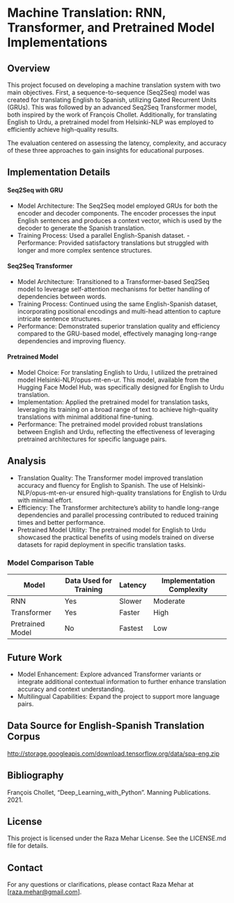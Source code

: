 # Machine Translation: RNN, Transformer, and Pretrained Model Implementations
## Overview
This project focused on developing a machine translation system with two main objectives. First, a sequence-to-sequence (Seq2Seq) model was created for translating English to Spanish, utilizing Gated Recurrent Units (GRUs). This was followed by an advanced Seq2Seq Transformer model, both inspired by the work of François Chollet. Additionally, for translating English to Urdu, a pretrained model from Helsinki-NLP was employed to efficiently achieve high-quality results.

The evaluation centered on assessing the latency, complexity, and accuracy of these three approaches to gain insights for educational purposes.

## Implementation Details

#### Seq2Seq with GRU
- Model Architecture: The Seq2Seq model employed GRUs for both the encoder and decoder components. The encoder processes the input English sentences and produces a context vector, which is used by the decoder to generate the Spanish translation.
- Training Process: Used a parallel English-Spanish dataset.
 -Performance: Provided satisfactory translations but struggled with longer and more complex sentence structures.

#### Seq2Seq Transformer
- Model Architecture: Transitioned to a Transformer-based Seq2Seq model to leverage self-attention mechanisms for better handling of dependencies between words.
- Training Process: Continued using the same English-Spanish dataset, incorporating positional encodings and multi-head attention to capture intricate sentence structures.
- Performance: Demonstrated superior translation quality and efficiency compared to the GRU-based model, effectively managing long-range dependencies and improving fluency.

#### Pretrained Model
- Model Choice: For translating English to Urdu, I utilized the pretrained model Helsinki-NLP/opus-mt-en-ur. This model, available from the Hugging Face Model Hub, was specifically designed for English to Urdu translation.
- Implementation: Applied the pretrained model for translation tasks, leveraging its training on a broad range of text to achieve high-quality translations with minimal additional fine-tuning.
- Performance: The pretrained model provided robust translations between English and Urdu, reflecting the effectiveness of leveraging pretrained architectures for specific language pairs.

## Analysis
- Translation Quality: The Transformer model improved translation accuracy and fluency for English to Spanish. The use of Helsinki-NLP/opus-mt-en-ur ensured high-quality translations for English to Urdu with minimal effort.
- Efficiency: The Transformer architecture’s ability to handle long-range dependencies and parallel processing contributed to reduced training times and better performance.
- Pretrained Model Utility: The pretrained model for English to Urdu showcased the practical benefits of using models trained on diverse datasets for rapid deployment in specific translation tasks.

### Model Comparison Table
| Model            | Data Used for Training | Latency           | Implementation Complexity |
|------------------|-------------------------|-------------------|---------------------------|
| RNN              | Yes                     | Slower            | Moderate                  |
| Transformer      | Yes                     | Faster            | High                      |
| Pretrained Model | No                      | Fastest           | Low                       |

## Future Work
- Model Enhancement: Explore advanced Transformer variants or integrate additional contextual information to further enhance translation accuracy and context understanding.
- Multilingual Capabilities: Expand the project to support more language pairs.

## Data Source for English-Spanish Translation Corpus
http://storage.googleapis.com/download.tensorflow.org/data/spa-eng.zip

## Bibliography
François Chollet, “Deep_Learning_with_Python”. Manning Publications. 2021.

## License
This project is licensed under the Raza Mehar License. See the LICENSE.md file for details.

## Contact
For any questions or clarifications, please contact Raza Mehar at [raza.mehar@gmail.com].
